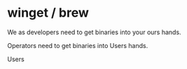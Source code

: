 # winget / brew

We as developers need to get binaries into your ours hands.

Operators need to get binaries into Users hands.

Users 
